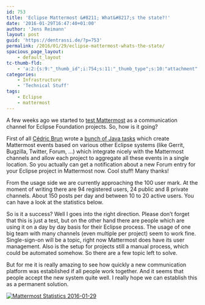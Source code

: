 ```yaml
---
id: 753
title: 'Eclipse Mattermost &#8211; What&#8217;s the state?!'
date: '2016-01-29T16:47:40+01:00'
author: 'Jens Reimann'
layout: post
guid: 'https://dentrassi.de/?p=753'
permalink: /2016/01/29/eclipse-mattermost-whats-the-state/
spacious_page_layout:
    - default_layout
tc-thumb-fld:
    - 'a:2:{s:9:"_thumb_id";i:754;s:11:"_thumb_type";s:10:"attachment";}'
categories:
    - Infrastructure
    - 'Technical Stuff'
tags:
    - Eclipse
    - mattermost
---
```


A few weeks ago we started to [test Mattermost](https://dentrassi.de/2015/12/16/test-driving-mattermost-at-the-eclipse-foundation/) as a communication channel for Eclipse Foundation projects. So, how is it going?

<!-- more -->

First of all [Cédric Brun](http://cedric.brun.io/about/) wrote a [bunch of Java tasks](https://github.com/cbrun/jstuart) which create Mattermost events based on various other Eclipse systems (like Gerrit, Bugzilla, Twitter, Forum, …) which integrate nicely with the Mattermost channels and allow each project to aggregate all these events in a single location. So you actually can get a notification about a new Forum entry for your Eclipse project in Mattermost now. Cool stuff! Many thanks!

From the usage side we are currently approaching the 100 user mark. At the moment of writing there are 94 registered users, 24 public and 8 private channels. About 150 posts per day and between 10 to 20 active users. You can have a look at the statistics below.

So is it a success? Well I goes into the right direction. Please don’t forget that this is just a test, but on the other hand there are people which are using it on a day by day basis for their Eclipse process. The usage of one big team with many channels (even multiple per project) seem to work fine. Single-sign-on will be a topic, right now Mattermost does have its user management. Also is the setup for projects still a manual process, which could be automated somehow. So there are a few topic left to solve.

But for me it is really amazing to see how quickly a new communication platform was established if all people work together. And it seems that people accept the new system quite well. I really hope we can establish this as a permanent solution.

[![Mattermost Statistics 2016-01-29](https://dentrassi.de/wp-content/uploads/mattermost_stats_1.png)](https://dentrassi.de/wp-content/uploads/mattermost_stats_1.png)
